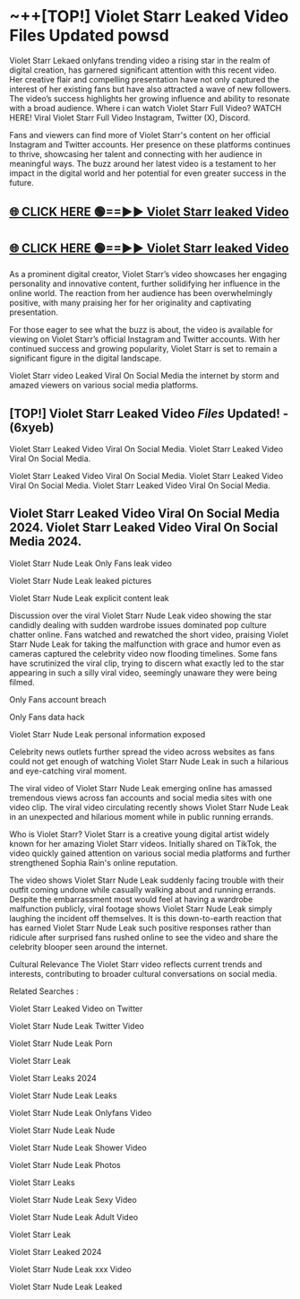# ~++[TOP!] Violet Starr Leaked Video Files Updated powsd

 Violet Starr Lekaed onlyfans trending video a rising star in the realm of digital creation, has garnered significant attention with this recent video. Her creative flair and compelling presentation have not only captured the interest of her existing fans but have also attracted a wave of new followers. The video’s success highlights her growing influence and ability to resonate with a broad audience.
Where i can watch  Violet Starr Full Video? WATCH HERE! Viral  Violet Starr Full Video Instagram, Twitter (X), Discord.


Fans and viewers can find more of  Violet Starr's content on her official Instagram and Twitter accounts. Her presence on these platforms continues to thrive, showcasing her talent and connecting with her audience in meaningful ways. The buzz around her latest video is a testament to her impact in the digital world and her potential for even greater success in the future.


## [🌐 CLICK HERE 🟢==►►  Violet Starr leaked Video ](https://onlyclips.site?title=Violet_Starr&ref=git)

## [🌐 CLICK HERE 🟢==►►  Violet Starr leaked Video ](https://onlyclips.site?title=Violet_Starr&ref=git)


As a prominent digital creator,  Violet Starr’s video showcases her engaging personality and innovative content, further solidifying her influence in the online world. The reaction from her audience has been overwhelmingly positive, with many praising her for her originality and captivating presentation.

For those eager to see what the buzz is about, the video is available for viewing on  Violet Starr’s official Instagram and Twitter accounts. With her continued success and growing popularity,  Violet Starr is set to remain a significant figure in the digital landscape.


  Violet Starr video Leaked Viral On Social Media the internet by storm and amazed viewers on various social media platforms.


## [TOP!]  Violet Starr Leaked Video *Files* Updated! - (6xyeb) 

 Violet Starr Leaked Video Viral On Social Media. Violet Starr Leaked Video Viral On Social Media.

 Violet Starr Leaked Video Viral On Social Media. Violet Starr Leaked Video Viral On Social Media. Violet Starr Leaked Video Viral On Social Media.


##  Violet Starr Leaked Video Viral On Social Media 2024. Violet Starr Leaked Video Viral On Social Media 2024.
 Violet Starr Nude Leak Only Fans leak video

 Violet Starr Nude Leak leaked pictures

 Violet Starr Nude Leak explicit content leak

Discussion over the viral  Violet Starr Nude Leak video showing the star candidly dealing with sudden wardrobe issues dominated pop culture chatter online. Fans watched and rewatched the short video, praising  Violet Starr Nude Leak for taking the malfunction with grace and humor even as cameras captured the celebrity video now flooding timelines. Some fans have scrutinized the viral clip, trying to discern what exactly led to the star appearing in such a silly viral video, seemingly unaware they were being filmed.


Only Fans account breach

Only Fans data hack

 Violet Starr Nude Leak personal information exposed

Celebrity news outlets further spread the video across websites as fans could not get enough of watching  Violet Starr Nude Leak in such a hilarious and eye-catching viral moment.


The viral video of  Violet Starr Nude Leak emerging online has amassed tremendous views across fan accounts and social media sites with one video clip. The viral video circulating recently shows  Violet Starr Nude Leak in an unexpected and hilarious moment while in public running errands.


Who is  Violet Starr?  Violet Starr is a creative young digital artist widely known for her amazing  Violet Starr videos. Initially shared on TikTok, the video quickly gained attention on various social media platforms and further strengthened Sophia Rain's online reputation.

The video shows  Violet Starr Nude Leak suddenly facing trouble with their outfit coming undone while casually walking about and running errands. Despite the embarrassment most would feel at having a wardrobe malfunction publicly, viral footage shows  Violet Starr Nude Leak simply laughing the incident off themselves. It is this down-to-earth reaction that has earned  Violet Starr Nude Leak such positive responses rather than ridicule after surprised fans rushed online to see the video and share the celebrity blooper seen around the internet.

Cultural Relevance The  Violet Starr video reflects current trends and interests, contributing to broader cultural conversations on social media.

Related Searches :

 Violet Starr Leaked Video on Twitter

 Violet Starr Nude Leak Twitter Video

 Violet Starr Nude Leak Porn

 Violet Starr Leak 

 Violet Starr Leaks 2024

 Violet Starr Nude Leak Leaks

 Violet Starr Nude Leak Onlyfans Video

 Violet Starr Nude Leak Nude

 Violet Starr Nude Leak Shower Video

 Violet Starr Nude Leak Photos

 Violet Starr Leaks

 Violet Starr Nude Leak Sexy Video

 Violet Starr Nude Leak Adult Video

 Violet Starr Leak

 Violet Starr Leaked 2024

 Violet Starr Nude Leak xxx Video

 Violet Starr Nude Leak Leaked